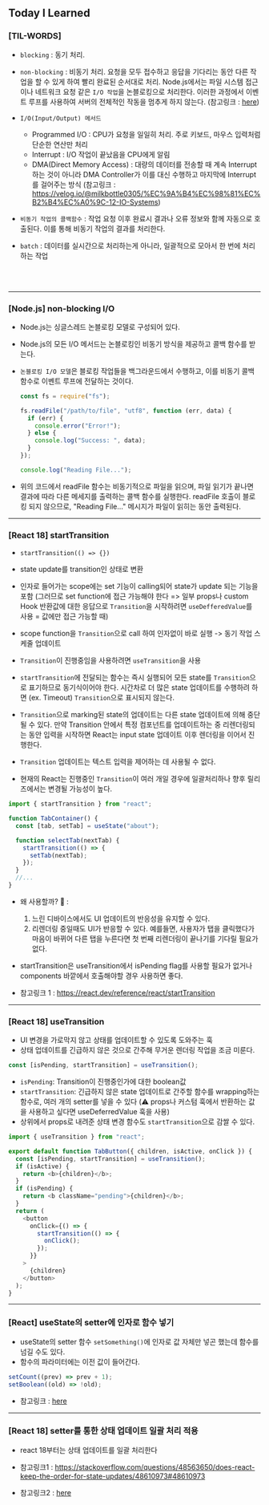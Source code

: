 ## Today I Learned

### [TIL-WORDS]

- `blocking` : 동기 처리.

- `non-blocking` : 비동기 처리. 요청을 모두 접수하고 응답을 기다리는 동안 다른 작업을 할 수 있게 하여 빨리 완료된 순서대로 처리. Node.js에서는 파일 시스템 접근이나 네트워크 요청 같은 `I/O 작업`을 논블로킹으로 처리한다. 이러한 과정에서 이벤트 루프를 사용하여 서버의 전체적인 작동을 멈추게 하지 않는다. (참고링크 : [here](https://velog.io/@newsilver1028/Node.js-study-3%EC%A3%BC%EC%B0%A8-%EB%B9%84%EB%8F%99%EA%B8%B0-non-blocking-IO-single-thread-%EC%BD%9C%EC%8A%A4%ED%83%9D-%EC%9D%B4%EB%B2%A4%ED%8A%B8-%EB%A3%A8%ED%94%84-%EB%A9%94%EC%84%B8%EC%A7%80-%ED%81%90))

- `I/O(Input/Output) 메서드`
  - Programmed I/O : CPU가 요청을 일일히 처리. 주로 키보드, 마우스 입력처럼 단순한 연산만 처리
  - Interrupt : I/O 작업이 끝났음을 CPU에게 알림
  - DMA(Direct Memory Access) : 대량의 데이터를 전송할 때 계속 Interrupt하는 것이 아니라 DMA Controller가 이를 대신 수행하고 마지막에 Interrupt를 걸어주는 방식 (참고링크 : https://velog.io/@milkbottle0305/%EC%9A%B4%EC%98%81%EC%B2%B4%EC%A0%9C-12-IO-Systems)
- `비동기 작업의 콜백함수` : 작업 요청 이후 완료시 결과나 오류 정보와 함께 자동으로 호출된다. 이를 통해 비동기 작업의 결과를 처리한다.

- `batch` : 데이터를 실시간으로 처리하는게 아니라, 일괄적으로 모아서 한 번에 처리하는 작업

</br></br>

---

### [Node.js] non-blocking I/O

- Node.js는 싱글스레드 논블로킹 모델로 구성되어 있다.
- Node.js의 모든 I/O 메서드는 논블로킹인 비동기 방식을 제공하고 콜백 함수를 받는다.
- `논블로킹 I/O 모델`은 블로킹 작업들을 백그라운드에서 수행하고, 이를 비동기 콜백함수로 이벤트 루프에 전달하는 것이다.

  ```jsx
  const fs = require("fs");

  fs.readFile("/path/to/file", "utf8", function (err, data) {
    if (err) {
      console.error("Error!");
    } else {
      console.log("Success: ", data);
    }
  });

  console.log("Reading File...");
  ```

- 위의 코드에서 readFile 함수는 비동기적으로 파일을 읽으며, 파일 읽기가 끝나면 결과에 따라 다른 메세지를 출력하는 콜백 함수를 실행한다. readFile 호출이 블로킹 되지 않으므로, "Reading File..." 메시지가 파일이 읽히는 동안 출력된다.

---

### [React 18] startTransition

- `startTransition(() => {})`

- state update를 transition인 상태로 변환

- 인자로 들어가는 scope에는 set 기능이 calling되어 state가 update 되는 기능을 포함 (그러므로 set function에 접근 가능해야 한다 => 일부 props나 custom Hook 반환값에 대한 응답으로 `Transition`을 시작하려면 `useDefferedValue`를 사용 = 값에만 접근 가능할 때)

- scope function을 `Transition`으로 call 하여 인자없이 바로 실행 -> 동기 작업 스케줄 업데이트

- `Transition`이 진행중임을 사용하려면 `useTransition`을 사용

- `startTransition`에 전달되는 함수는 즉시 실행되어 모든 state를 `Transition`으로 표기하므로 동기식이어야 한다. 시간차로 더 많은 state 업데이트를 수행하려 하면 (ex. Timeout) `Transition`으로 표시되지 않는다.

- `Transition`으로 marking된 state의 업데이트는 다른 state 업데이트에 의해 중단될 수 있다. 만약 Transition 안에서 특정 컴포넌트를 업데이트하는 중 리렌더링되는 동안 입력을 시작하면 React는 input state 업데이트 이후 렌더링을 이어서 진행한다.

- `Transition` 업데이트는 텍스트 입력을 제어하는 데 사용될 수 없다.

- 현재의 React는 진행중인 `Transition`이 여러 개일 경우에 일괄처리하나 향후 릴리즈에서는 변경될 가능성이 높다.

```javascript
import { startTransition } from "react";

function TabContainer() {
  const [tab, setTab] = useState("about");

  function selectTab(nextTab) {
    startTransition(() => {
      setTab(nextTab);
    });
  }
  //...
}
```

- 왜 사용할까? 🤔 :

  1. 느린 디바이스에서도 UI 업데이트의 반응성을 유지할 수 있다.
  2. 리렌더링 중일때도 UI가 반응할 수 있다. 예를들면, 사용자가 탭을 클릭했다가 마음이 바뀌어 다른 탭을 누른다면 첫 번째 리렌더링이 끝나기를 기다릴 필요가 없다.

- startTransition은 useTransition에서 isPending flag를 사용할 필요가 없거나 components 바깥에서 호출해야할 경우 사용하면 좋다.

- 참고링크 1 : https://react.dev/reference/react/startTransition

---

### [React 18] useTransition

- UI 변경을 가로막지 않고 상태를 업데이트할 수 있도록 도와주는 훅
- 상태 업데이트를 긴급하지 않은 것으로 간주해 무거운 렌더링 작업을 조금 미룬다.

```javascript
const [isPending, startTransition] = useTransition();
```

- `isPending`: Transition이 진행중인가에 대한 boolean값
- `startTransition`: 긴급하지 않은 state 업데이트로 간주할 함수를 wrapping하는 함수로, 여러 개의 setter를 넣을 수 있다 (⚠️ props나 커스텀 훅에서 반환하는 값을 사용하고 싶다면 useDeferredValue 훅을 사용)
- 상위에서 props로 내려준 상태 변경 함수도 `startTransition`으로 감쌀 수 있다.

```javascript
import { useTransition } from "react";

export default function TabButton({ children, isActive, onClick }) {
  const [isPending, startTransition] = useTransition();
  if (isActive) {
    return <b>{children}</b>;
  }
  if (isPending) {
    return <b className="pending">{children}</b>;
  }
  return (
    <button
      onClick={() => {
        startTransition(() => {
          onClick();
        });
      }}
    >
      {children}
    </button>
  );
}
```

---

### [React] useState의 setter에 인자로 함수 넣기

- useState의 setter 함수 `setSomething()`에 인자로 값 자체만 넣곤 했는데 함수를 넘길 수도 있다.
- 함수의 파라미터에는 이전 값이 들어간다.

```javascript
setCount((prev) => prev + 1);
setBoolean((old) => !old);
```

- 참고링크 : [here](https://velog.io/@jhyun_k/React-useState-%EC%97%90%EC%84%9C-setter-%ED%95%A8%EC%88%98%EC%97%90-%ED%8C%8C%EB%9D%BC%EB%AF%B8%ED%84%B0%EB%A5%BC-%EB%84%A3%EC%96%B4%EC%84%9C-%EC%82%AC%EC%9A%A9%ED%95%98%EA%B8%B0)

---

### [React 18] setter를 통한 상태 업데이트 일괄 처리 적용

- react 18부터는 상태 업데이트를 일괄 처리한다

- 참고링크1 : https://stackoverflow.com/questions/48563650/does-react-keep-the-order-for-state-updates/48610973#48610973
- 참고링크2 : [here](https://velog.io/@semnil5202/useState%EC%9D%98-setter%EB%8A%94-%EC%99%9C-%EB%B9%84%EB%8F%99%EA%B8%B0%EC%A0%81%EC%9C%BC%EB%A1%9C-%EB%8F%99%EC%9E%91%ED%95%A0%EA%B9%8C)
